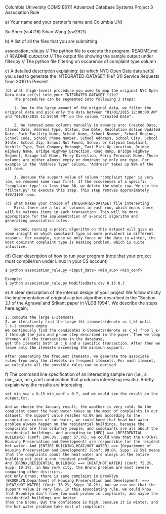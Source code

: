 Columbia University
COMS E6111  Advanced Database Systems
Project 3  Association Rule


a) Your name and your partner's name and Columbia UNI

Su Shen (ss4716)
Sihan Wang (sw2921)


b) A list of all the files that you are submitting

association_rule.py                 // The python file to execute the program.
README.md                           // README
output.txt                          // The output file showing the sample output under 
filter.py                           // The python file filtering on occurence of complaint type column


c)  A detailed description explaining: 
    (a) which NYC Open Data data set(s) you used to generate the INTEGRATED-DATASET file?
        311 Service Requests from 2010 to Present

    (b) what (high-level) procedure you used to map the original NYC Open Data data set(s) into your INTEGRATED-DATASET file?
        The procedures can be segmented into following 3 steps:

        1. Due to the large amount of the original data, we filter the original data and pick only the data between "01/01/2015 12:00:00 AM" and "01/01/2015 11:59:59 PM" on the column "Created Date".
        
        2. We removed some columns manually in advance are: Created Date, Closed Date, Address Type, Status, Due Date, Resolution Action Updated Date, Park Facility Name, School Name, School Number, School Region, School Code, School Phone Number, School Address, School City, School State, School Zip, School Not Found, School or Citywid Complaint, Vechile Type, Taxi Company Borough, Taxi Pick Up Location, Bridge Highway Name, Bridge Highway Direction, Road Ramp, Bridge Highway Segment, Garage Lot Name, Ferry Direction, Ferry Terminal Name. Those columns are either almost empty or dominant by only one type. For example in the "Address Type" column, "Address" takes up 99% of the all rows. 

        3. Because the support value of column "complaint type" is very low, we removed some rows first. If the occurences of a specific "complaint type" is less than 30, we delete the whole row. We use the "filter.py" to execute this step. This step removes approximately 450/3100 rows.

    (c) what makes your choice of INTEGRATED-DATASET file interesting
        First there are a lot of columns in each row, which means there will be vairous items in each transaction. This will be more appropriate for the implementation of a-priori algorithm and generating association rules.

        Second, running a-priori algorithm on this dataset will give us some insight on which complaint type is more prevalent in different seasons. For example, since we only focus on the date in winter, the most dominant complaint type is Heating problem, which is quite intuitive.

(d) Clear description of how to run your program (note that your project must compile/run under Linux in your CS account)

    $ python association_rule.py <input_data> <min_sup> <min_conf>

    Example:
    $ python association_rule.py ModifiedData.csv 0.15 0.7

e) A clear description of the internal design of your project
    We follow strictly the implementation of original a-priori algorithm described in the "Section 2.1 of the Agrawal and Srikant paper in VLDB 1994". We describe the steps here again:

    1. compute the large 1-itemsets.
    2. we iteratively find the large (k)-itemsets(denote as l_k) until l_k-1 becomes empty
    We continously find the candidates k-itemsets(denote as c_k) from l_k-1 through the join and prune step described in the paper. Then we loop through all the transactions in the database,
    get the itemsets both in c_k and a specific transaction. After then we leave only the itemsets exceeding the minimun support.

    After generating the frequent itemsets, we generate the associate rules from only the itemsets in frequent itemsets. For each itemset, we calculate all the possible rules can be derived.


f) The command line specification of an interesting sample run (i.e., a min_sup, min_conf combination that produces interesting results). Briefly explain why the results are interesting.
    
    set min_sup = 0.15 min_conf = 0.7, and we could see the result on the output.txt.
    
    And we choose the January result, the weather is very cold. So the complaint about the heat water takes up the most of complaints in our dataset. The support value reaches 43.0% and according to the association rules of hot water, we could know that head hot water problem always happen on the residential buildings, because the complaints are from ordinary people, and complaints are all about the residential buildings. And acoording to [HPD] ==> [RESIDENTIAL BUILDING] (Conf: 100.0%, Supp: 57.7%), we could know that the HPD(NYC Housing Preservation and Development) are responsible for the resident hot water. And [ENTIRE BUILDING,HEAT/HOT WATER] ==> [Department of Housing Preservation and Development] (Conf: 99.6%, Supp: 28.5%) means that the complaints about the heat water are always in the entire building not just a one resident problem.
    And [BRONX,RESIDENTIAL BUILDING] ==> [HEAT/HOT WATER] (Conf: 72.2%, Supp: 19.3%), in New York city, the Bronx problem are most severe comparing other districts.
    not Only Brnox, there is same complaint in Brooklyn [BROOKLYN,Department of Housing Preservation and Development] ==> [HEAT/HOT WATER] (Conf: 76.2%, Supp: 18.2%), but we can see that the support value is very low. In this associating rule, we could know that Brooklyn don't have too much prolem in complaints, and maybe the residential buildings are better
    than the Bronx. But the confidence is high, because it is winter, and the hot water problem take most of complaints